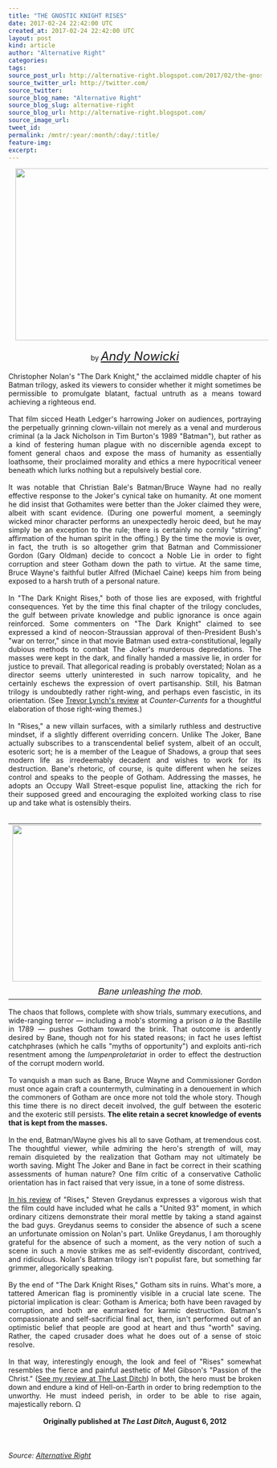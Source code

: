 ```yaml
---
title: "THE GNOSTIC KNIGHT RISES"
date: 2017-02-24 22:42:00 UTC
created_at: 2017-02-24 22:42:00 UTC
layout: post
kind: article
author: "Alternative Right"
categories: 
tags: 
source_post_url: http://alternative-right.blogspot.com/2017/02/the-gnostic-knight-rises.html
source_twitter_url: http://twitter.com/
source_twitter: 
source_blog_name: "Alternative Right"
source_blog_slug: alternative-right
source_blog_url: http://alternative-right.blogspot.com/
source_image_url: 
tweet_id:
permalink: /mntr/:year/:month/:day/:title/
feature-img: 
excerpt:
---
```

<div style="text-align: center;"><div class="separator" style="clear: both; text-align: center;"><a href="https://1.bp.blogspot.com/-5845M24MJe4/WLCyjsLNjeI/AAAAAAAACjM/VHBMfZ08vscPug5b0K4zx8CXsOAFNOCpwCLcB/s1600/Bane%2Bn%2BBat.jpg" style="margin-left: 1em; margin-right: 1em;"><img border="0" height="343" src="https://1.bp.blogspot.com/-5845M24MJe4/WLCyjsLNjeI/AAAAAAAACjM/VHBMfZ08vscPug5b0K4zx8CXsOAFNOCpwCLcB/s400/Bane%2Bn%2BBat.jpg" width="550"></a></div><br>by <i><span style="font-size: x-large;"><a href="http://alternative-right.blogspot.com/search/label/Andy%20Nowicki">Andy Nowicki</a></span></i></div><br><div style="text-align: justify;">Christopher Nolan's "The Dark Knight," the acclaimed middle chapter of his Batman trilogy, asked its viewers to consider whether it might sometimes be permissible to promulgate blatant, factual untruth as a means toward achieving a righteous end. <br><br>That film sicced Heath Ledger's harrowing Joker on audiences, portraying the perpetually grinning clown-villain not merely as a venal and murderous criminal (a la Jack Nicholson in Tim Burton's 1989 "Batman"), but rather as a kind of festering human plague with no discernible agenda except to foment general chaos and expose the mass of humanity as essentially loathsome, their proclaimed morality and ethics a mere hypocritical veneer beneath which lurks nothing but a repulsively bestial core.<br><br><a name="more"></a>It was notable that Christian Bale's Batman/Bruce Wayne had no really effective response to the Joker's cynical take on humanity. At one moment he did insist that Gothamites were better than the Joker claimed they were, albeit with scant evidence. (During one powerful moment, a seemingly wicked minor character performs an unexpectedly heroic deed, but he may simply be an exception to the rule; there is certainly no cornily "stirring" affirmation of the human spirit in the offing.) By the time the movie is over, in fact, the truth is so altogether grim that Batman and Commissioner Gordon (Gary Oldman) decide to concoct a Noble Lie in order to fight corruption and steer Gotham down the path to virtue. At the same time, Bruce Wayne's faithful butler Alfred (Michael Caine) keeps him from being exposed to a harsh truth of a personal nature.<br><br>In "The Dark Knight Rises," both of those lies are exposed, with frightful consequences. Yet by the time this final chapter of the trilogy concludes, the gulf between private knowledge and public ignorance is once again reinforced. Some commenters on "The Dark Knight" claimed to see expressed a kind of neocon-Straussian approval of then-President Bush's "war on terror," since in that movie Batman used extra-constitutional, legally dubious methods to combat The Joker's murderous depredations. The masses were kept in the dark, and finally handed a massive lie, in order for justice to prevail. That allegorical reading is probably overstated; Nolan as a director seems utterly uninterested in such narrow topicality, and he certainly eschews the expression of overt partisanship. Still, his Batman trilogy is undoubtedly rather right-wing, and perhaps even fascistic, in its orientation. (See <a href="http://www.counter-currents.com/2012/07/the-dark-knight-rises/">Trevor Lynch's review</a> at <i>Counter-Currents</i> for a thoughtful elaboration of those right-wing themes.)<br><br>In "Rises," a new villain surfaces, with a similarly ruthless and destructive mindset, if a slightly different overriding concern. Unlike The Joker, Bane actually subscribes to a transcendental belief system, albeit of an occult, esoteric sort; he is a member of the League of Shadows, a group that sees modern life as irredeemably decadent and wishes to work for its destruction. Bane's rhetoric, of course, is quite different when he seizes control and speaks to the people of Gotham. Addressing the masses, he adopts an Occupy Wall Street-esque populist line, attacking the rich for their supposed greed and encouraging the exploited working class to rise up and take what is ostensibly theirs.<br><br><table align="center" cellpadding="0" cellspacing="0" class="tr-caption-container" style="margin-left: auto; margin-right: auto; text-align: center;"><tbody><tr><td style="text-align: center;"><a href="https://4.bp.blogspot.com/-zTrung7flas/WLCz-0CguEI/AAAAAAAACjY/knX3-9_Y0T0UOsrxISpRp2klYLRbAGpzwCLcB/s1600/dark-knight-rises1.jpg" style="margin-left: auto; margin-right: auto;"><img border="0" height="312" src="https://4.bp.blogspot.com/-zTrung7flas/WLCz-0CguEI/AAAAAAAACjY/knX3-9_Y0T0UOsrxISpRp2klYLRbAGpzwCLcB/s400/dark-knight-rises1.jpg" width="550"></a></td></tr><tr><td class="tr-caption" style="text-align: center;"><span style='font-family: "helvetica neue" , "arial" , "helvetica" , sans-serif; font-size: large;'><i>Bane unleashing the mob.</i></span></td></tr></tbody></table>The chaos that follows, complete with show trials, summary executions, and wide-ranging terror — including a mob's storming a prison <i>a la</i> the Bastille in 1789 — pushes Gotham toward the brink. That outcome is ardently desired by Bane, though not for his stated reasons; in fact he uses leftist catchphrases (which he calls "myths of opportunity") and exploits anti-rich resentment among the <i>lumpenproletariat</i> in order to effect the destruction of the corrupt modern world.<br><br>To vanquish a man such as Bane, Bruce Wayne and Commissioner Gordon must once again craft a countermyth, culminating in a denouement in which the commoners of Gotham are once more not told the whole story. Though this time there is no direct deceit involved, the gulf between the esoteric and the exoteric still persists. <b>The elite retain a secret knowledge of events that is kept from the masses.</b><br><br>In the end, Batman/Wayne gives his all to save Gotham, at tremendous cost. The thoughtful viewer, while admiring the hero's strength of will, may remain disquieted by the realization that Gotham may not ultimately be worth saving. Might The Joker and Bane in fact be correct in their scathing assessments of human nature? One film critic of a conservative Catholic orientation has in fact raised that very issue, in a tone of some distress.<br><br><a href="http://www.ncregister.com/daily-news/sdg-reviews-the-dark-knight-rises">In his review</a> of "Rises," Steven Greydanus expresses a vigorous wish that the film could have included what he calls a "United 93" moment, in which ordinary citizens demonstrate their moral mettle by taking a stand against the bad guys. Greydanus seems to consider the absence of such a scene an unfortunate omission on Nolan's part. Unlike Greydanus, I am thoroughly grateful for the absence of such a moment, as the very notion of such a scene in such a movie strikes me as self-evidently discordant, contrived, and ridiculous. Nolan's Batman trilogy isn't populist fare, but something far grimmer, allegorically speaking.<br><br>By the end of "The Dark Knight Rises," Gotham sits in ruins. What's more, a tattered American flag is prominently visible in a crucial late scene. The pictorial implication is clear: Gotham is America; both have been ravaged by corruption, and both are earmarked for karmic destruction. Batman's compassionate and self-sacrificial final act, then, isn't performed out of an optimistic belief that people are good at heart and thus "worth" saving. Rather, the caped crusader does what he does out of a sense of stoic resolve.<br><br>In that way, interestingly enough, the look and feel of "Rises" somewhat resembles the fierce and painful aesthetic of Mel Gibson's "Passion of the Christ." (<a href="http://www.thornwalker.com/ditch/nowicki_passion.htm">See my review at The Last Ditch</a>) In both, the hero must be broken down and endure a kind of Hell-on-Earth in order to bring redemption to the unworthy. He must indeed perish, in order to be able to rise again, majestically reborn. Ω<br><br><div style="text-align: center;"><b>Originally published at <i>The Last Ditch</i>, August 6, 2012</b></div><br><br><div style="text-align: center;"><i><span style="font-family: inherit;"><span style='color: black; font-family: "arial" , "helvetica" , sans-serif; line-height: normal;'><span style="font-family: inherit;"> <img alt="" border="0" height="1" src="https://www.paypalobjects.com/en_US/i/scr/pixel.gif" width="1"></span></span></span></i></div></div><img src="http://feeds.feedburner.com/~r/blogspot/SBfLZ/~4/Nl6yRgTwFnU" height="1" width="1" alt=""><div class="">
    <i>Source: <a href="http://alternative-right.blogspot.com/">Alternative Right</a></i>
</div>
